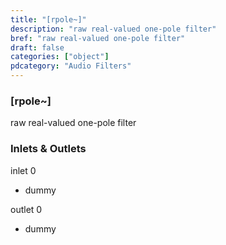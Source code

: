 ```yaml
---
title: "[rpole~]"
description: "raw real-valued one-pole filter"
bref: "raw real-valued one-pole filter"
draft: false
categories: ["object"]
pdcategory: "Audio Filters"
---
```


### [rpole~]

raw real-valued one-pole filter

### Inlets & Outlets

inlet 0

 - dummy

outlet 0

 - dummy
 
